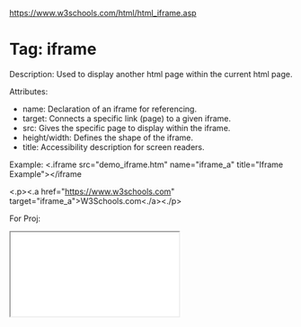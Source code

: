 https://www.w3schools.com/html/html_iframe.asp
# Tag: iframe

Description: Used to display another html page within the current html page.

Attributes:
- name: Declaration of an iframe for referencing.
- target: Connects a specific link (page) to a given iframe.
- src: Gives the specific page to display within the iframe.
- height/width: Defines the shape of the iframe.
- title: Accessibility description for screen readers.

Example:
 <.iframe src="demo_iframe.htm" name="iframe_a" title="Iframe Example"></iframe
 
<.p><.a href="https://www.w3schools.com" target="iframe_a">W3Schools.com<./a><./p> 

For Proj:
<iframe src="Simulation_OrbitalView.html" name="Simulation_Iframe" title="Simulation of a Year on the Asteroid Psyche"></iframe>
